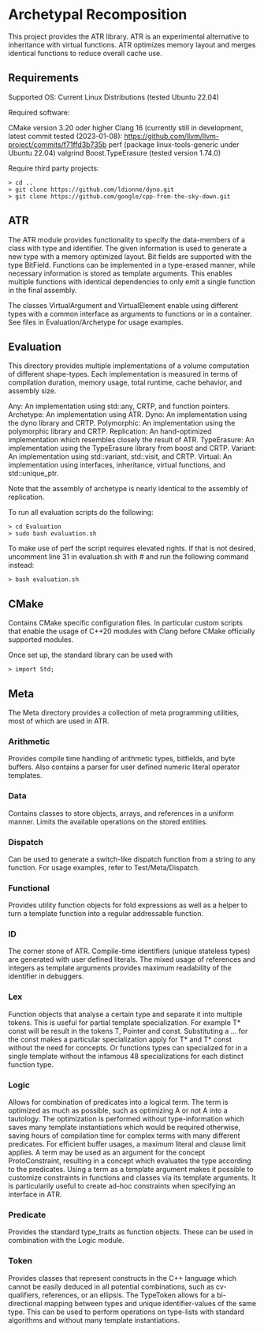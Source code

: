 # Archetypal Recomposition

This project provides the ATR library. ATR is an experimental alternative to inheritance with virtual functions. ATR optimizes memory layout and merges identical functions to reduce overall cache use.

## Requirements
Supported OS:
Current Linux Distributions (tested Ubuntu 22.04)

Required software:

CMake version 3.20 oder higher
Clang 16 (currently still in development, latest commit tested (2023-01-08): https://github.com/llvm/llvm-project/commits/f71ffd3b735b
perf (package linux-tools-generic under Ubuntu 22.04)
valgrind
Boost.TypeErasure (tested version 1.74.0)

Require third party projects:

```
> cd ..
> git clone https://github.com/ldionne/dyno.git
> git clone https://github.com/google/cpp-from-the-sky-down.git
```

## ATR

The ATR module provides functionality to specify the data-members of a class with type and identifier. The given information is used to generate a new type with a memory optimized layout. Bit fields are supported with the type BitField<size>.
Functions can be implemented in a type-erased manner, while necessary information is stored as template arguments. This enables multiple functions with identical dependencies to only emit a single function in the final assembly.

The classes VirtualArgument and VirtualElement enable using different types with a common interface as arguments to functions or in a container. See files in Evaluation/Archetype for usage examples.

## Evaluation

This directory provides multiple implementations of a volume computation of different shape-types. Each implementation is measured in terms of compilation duration, memory usage, total runtime, cache behavior, and assembly size.

Any: An implementation using std::any, CRTP, and function pointers.
Archetype: An implementation using ATR.
Dyno: An implementation using the dyno library and CRTP.
Polymorphic: An implementation using the polymorphic library and CRTP.
Replication: An hand-optimized implementation which resembles closely the result of ATR.
TypeErasure: An implementation using the TypeErasure library from boost and CRTP.
Variant: An implementation using std::variant, std::visit, and CRTP.
Virtual: An implementation using interfaces, inheritance, virtual functions, and std::unique_ptr.

Note that the assembly of archetype is nearly identical to the assembly of replication.

To run all evaluation scripts do the following:
```
> cd Evaluation
> sudo bash evaluation.sh
```

To make use of perf the script requires elevated rights. If that is not desired, uncomment line 31 in evaluation.sh with # and run the following command instead:
```
> bash evaluation.sh
```

## CMake

Contains CMake specific configuration files. In particular custom scripts that enable the usage of C++20 modules with Clang before CMake officially supported modules.

Once set up, the standard library can be used with
```
> import Std;
```

## Meta
The Meta directory provides a collection of meta programming utilities, most of which are used in ATR.

### Arithmetic

Provides compile time handling of arithmetic types, bitfields, and byte buffers. Also contains a parser for user defined numeric literal operator templates.

### Data

Contains classes to store objects, arrays, and references in a uniform manner. Limits the available operations on the stored entities.

### Dispatch

Can be used to generate a switch-like dispatch function from a string to any function. For usage examples, refer to Test/Meta/Dispatch.

### Functional

Provides utility function objects for fold expressions as well as a helper to turn a template function into a regular addressable function.

### ID
The corner stone of ATR. Compile-time identifiers (unique stateless types) are generated with user defined literals. The mixed usage of references and integers as template arguments provides maximum readability of the identifier in debuggers.

### Lex

Function objects that analyse a certain type and separate it into multiple tokens. This is useful for partial template specialization. For example T* const will be result in the tokens T, Pointer and const. Substituting a ... for the const makes a particular specialization apply for T* and T* const without the need for concepts. Or functions types can specialized for in a single template without the infamous 48 specializations for each distinct function type.

### Logic

Allows for combination of predicates into a logical term. The term is optimized as much as possible, such as optimizing A or not A into a tautology. The optimization is performed without type-information which saves many template instantiations which would be required otherwise, saving hours of compilation time for complex terms with many different predicates. For efficient buffer usages, a maximum literal and clause limit applies. A term may be used as an argument for the concept ProtoConstraint, resulting in a concept which evaluates the type according to the predicates. Using a term as a template argument makes it possible to customize constraints in functions and classes via its template arguments. It is particularily useful to create ad-hoc constraints when specifying an interface in ATR.

### Predicate

Provides the standard type_traits as function objects. These can be used in combination with the Logic module.

### Token

Provides classes that represent constructs in the C++ language which cannot be easily deduced in all potential combinations, such as cv-qualifiers, references, or an ellipsis. The TypeToken allows for a bi-directional mapping between types and unique identifier-values of the same type. This can be used to perform operations on type-lists with standard algorithms and without many template instantiations.

